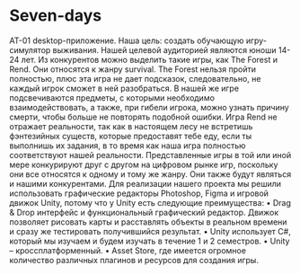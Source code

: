 # Seven-days
АТ-01
desktop-приложение.
Наша цель: создать обучающую игру-симулятор выживания.
Нашей целевой аудиторией являются юноши 14-24 лет.
Из конкурентов можно выделить такие игры, как The Forest и Rend. Они относятся к жанру survival. 
The Forest нельзя пройти полностью, плюс эта игра не дает подсказок, следовательно, не каждый игрок сможет в ней разобраться.
В нашей же игре подсвечиваются предметы, с которыми необходимо взаимодействовать,
а также, при гибели игрока, можно узнать причину смерти, чтобы больше не повторять подобной ошибки.
Игра Rend не отражает реальности, так как в настоящем лесу не встретишь фэнтезийных существ, которые предоставят тебе еду, 
если ты выполнишь их задания, в то время как наша игра полностью соответствуют нашей реальности. 
Представленные игры в той или иной мере конкурируют друг с другом на цифровом рынке игр, поскольку они все относятся к одному и тому же жанру. 
Они также будут являться и нашими конкурентами.
Для реализации нашего проекта мы решили использовать графические редакторы Photoshop, Figma и игровой движок Unity, потому что у Unity есть следующие преимущества:
•	Drag & Drop интерфейс и функциональный графический редактор. Движок позволяет рисовать карты и расставлять объекты в реальном времени и сразу же 
тестировать получившийся результат.
•	Unity использует C#, который мы изучаем и будем изучать в течение 1 и 2 семестров. 
•	Unity – кроссплатформенный.
•	Asset Store, где имеется огромное количество различных плагинов и ресурсов для создания игры.

